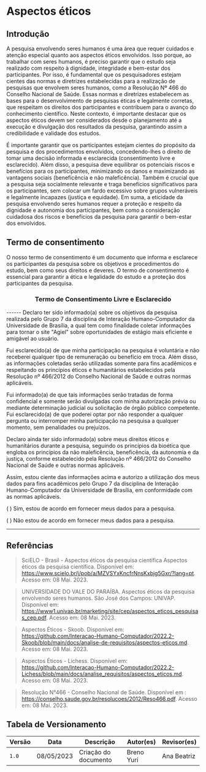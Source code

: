 # Aspectos éticos

## Introdução

A pesquisa envolvendo seres humanos é uma área que requer cuidados e atenção especial quanto aos aspectos éticos envolvidos. Isso porque, ao trabalhar com seres humanos, é preciso garantir que o estudo seja realizado com respeito à dignidade, integridade e bem-estar dos participantes. Por isso, é fundamental que os pesquisadores estejam cientes das normas e diretrizes estabelecidas para a realização de pesquisas que envolvem seres humanos, como a Resolução Nº 466 do Conselho Nacional de Saúde. Essas normas e diretrizes estabelecem as bases para o desenvolvimento de pesquisas éticas e legalmente corretas, que respeitam os direitos dos participantes e contribuem para o avanço do conhecimento científico. Neste contexto, é importante destacar que os aspectos éticos devem ser considerados desde o planejamento até a execução e divulgação dos resultados da pesquisa, garantindo assim a credibilidade e validade dos estudos.

É importante garantir que os participantes estejam cientes do propósito da pesquisa e dos procedimentos envolvidos, concedendo-lhes o direito de tomar uma decisão informada e esclarecida (consentimento livre e esclarecido). Além disso, a pesquisa deve equilibrar os potenciais riscos e benefícios para os participantes, minimizando os danos e maximizando as vantagens sociais (beneficência e não maleficência). Também é crucial que a pesquisa seja socialmente relevante e traga benefícios significativos para os participantes, sem colocar um fardo excessivo sobre grupos vulneráveis e legalmente incapazes (justiça e equidade). Em suma, a eticidade da pesquisa envolvendo seres humanos requer a proteção e respeito da dignidade e autonomia dos participantes, bem como a consideração cuidadosa dos riscos e benefícios da pesquisa para garantir o bem-estar dos envolvidos.

## Termo de consentimento

O nosso termo de consentimento é um documento que informa e esclarece os participantes da pesquisa sobre os objetivos e procedimentos do estudo, bem como seus direitos e deveres. O termo de consentimento é essencial para garantir a ética e legalidade do estudo e a proteção dos participantes da pesquisa.

<div style="text-align: center">
<h3>
Termo de Consentimento Livre e Esclarecido
</h3>
</div>
------
Declaro ter sido informado(a) sobre os objetivos da pesquisa realizada pelo Grupo 7 da disciplina de Interação Humano-Computador da Universidade de Brasília, a qual tem como finalidade coletar informações para tornar o site "Agiel" sobre oportunidades de estágio mais eficiente e amigável ao usuário.

Fui esclarecido(a) de que minha participação na pesquisa é voluntária e não receberei qualquer tipo de remuneração ou benefício em troca. Além disso, as informações coletadas serão utilizadas somente para fins acadêmicos e respeitando os princípios éticos e humanitários estabelecidos pela Resolução nº 466/2012 do Conselho Nacional de Saúde e outras normas aplicáveis.

Fui informado(a) de que tais informações serão tratadas de forma confidencial e somente serão divulgadas com minha autorização prévia ou mediante determinação judicial ou solicitação de órgão público competente. Fui esclarecido(a) de que poderei optar por não responder a qualquer pergunta ou interromper minha participação na pesquisa a qualquer momento, sem penalidades ou prejuízos.

Declaro ainda ter sido informado(a) sobre meus direitos éticos e humanitários durante a pesquisa, seguindo os princípios da bioética que engloba os princípios da não maleficência, beneficência, da autonomia e da justiça, conforme estabelecido pela Resolução nº 466/2012 do Conselho Nacional de Saúde e outras normas aplicáveis.

Assim, estou ciente das informações acima e autorizo a utilização dos meus dados para fins acadêmicos pelo Grupo 7 da disciplina de Interação Humano-Computador da Universidade de Brasília, em conformidade com as normas aplicáveis.

\(  \) Sim, estou de acordo em fornecer meus dados para a pesquisa.

\(  \) Não estou de acordo em fornecer meus dados para a pesquisa.

-----

## Referências
> SciELO - Brasil - Aspectos éticos da pesquisa científica Aspectos éticos da pesquisa científica.  Disponível em: <https://www.scielo.br/j/pob/a/MZVSYxKncfrNnsKxbjg5Gxr/?lang=pt>. Acesso em: 08 Mai. 2023.  

> UNIVERSIDADE DO VALE DO PARAÍBA. Aspectos éticos da pesquisa envolvendo seres humanos. São José dos Campos: UNIVAP.  Disponível em: <https://www1.univap.br/marketing/site/cep/aspectos_eticos_pesquisas_cep.pdf>. Acesso em: 08 Mai. 2023.  

>Aspectos Éticos - Skoob.  Disponível em: <https://github.com/Interacao-Humano-Computador/2022.2-Skoob/blob/main/docs/analise-de-requisitos/aspectos-eticos.md>. Acesso em: 08 Mai. 2023.

>Aspectos Éticos - Lichess.  Disponível em: <https://github.com/Interacao-Humano-Computador/2022.2-Lichess/blob/main/docs/analise_requisitos/aspectos_eticos.md>. Acesso em: 08 Mai. 2023.   

> Resolução N°466 - Conselho Nacional de Saúde. Disponível em : <https://conselho.saude.gov.br/resolucoes/2012/Reso466.pdf>. Acesso em: 08 Mai. 2023.

## Tabela de Versionamento

| Versão | Data       | Descrição            | Autor(es)         | Revisor(es) |
| ------ | ---------- | -------------------- | ------------- | ------- |
| `1.0`  | 08/05/2023 | Criação do documento | Breno Yuri | Ana Beatriz    |
